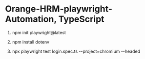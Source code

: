# Orange-HRM-playwright-Automation, TypeScript

1.  npm init playwright@latest

2.  npm install dotenv

3.  npx playwright test login.spec.ts --project=chromium --headed

